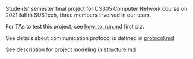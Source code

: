 Students' semester final project for CS305 Computer Network course on 2021 fall in SUSTech, three members involved in our team.

For TAs to test this project, see [how_to_run.md](how_to_run.md) first plz.

See details about communication protocol is defined in [protocol.md](protocol.md)

See description for project modeling in [structure.md](structure.md)